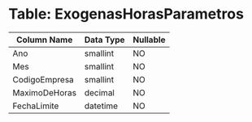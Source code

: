 # Table: ExogenasHorasParametros

| Column Name | Data Type | Nullable |
|-------------|-----------|----------|
| Ano | smallint | NO |
| Mes | smallint | NO |
| CodigoEmpresa | smallint | NO |
| MaximoDeHoras | decimal | NO |
| FechaLimite | datetime | NO |
